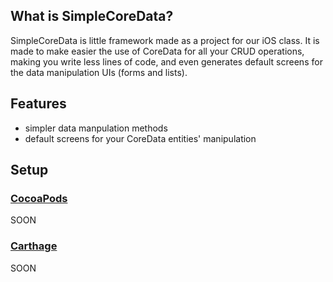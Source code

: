 
## What is SimpleCoreData?
SimpleCoreData is little framework made as a project for our iOS class. It is made to make easier the use of CoreData for all your CRUD operations, making you write less lines of code, and even generates default screens for the data manipulation UIs (forms and lists).


## Features
-  simpler data manpulation methods
- default screens for your CoreData entities' manipulation

## Setup

### [CocoaPods](https://cocoapods.org)

SOON

### [Carthage](https://github.com/carthage)

SOON
